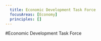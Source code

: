 ```yaml
---
  title: Economic Development Task Force
  focusAreas: [Economy]
  principles: []
---
```

#Economic Development Task Force